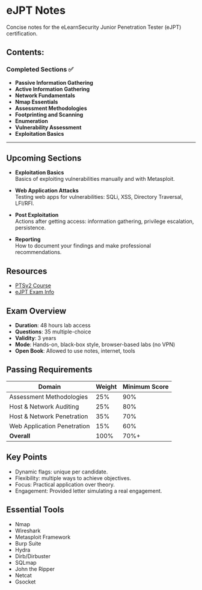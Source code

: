 # eJPT Notes

Concise notes for the eLearnSecurity Junior Penetration Tester (eJPT) certification.

## Contents:
### Completed Sections ✅

- **Passive Information Gathering**  
- **Active Information Gathering**  
- **Network Fundamentals**  
- **Nmap Essentials**
- **Assessment Methodologies**
- **Footprinting and Scanning**
- **Enumeration**  
- **Vulnerability Assessment**
- **Exploitation Basics**
  
---

## Upcoming Sections





- **Exploitation Basics**  
  Basics of exploiting vulnerabilities manually and with Metasploit.

- **Web Application Attacks**  
  Testing web apps for vulnerabilities: SQLi, XSS, Directory Traversal, LFI/RFI.

- **Post Exploitation**  
  Actions after getting access: information gathering, privilege escalation, persistence.

- **Reporting**  
  How to document your findings and make professional recommendations.


## Resources
- [PTSv2 Course](https://my.ine.com/learning-paths)
- [eJPT Exam Info](https://security.ine.com/certifications/ejpt-certification/)

## Exam Overview
- **Duration**: 48 hours lab access
- **Questions**: 35 multiple-choice
- **Validity**: 3 years
- **Mode**: Hands-on, black-box style, browser-based labs (no VPN)
- **Open Book**: Allowed to use notes, internet, tools

## Passing Requirements
| Domain                         | Weight | Minimum Score |
|---------------------------------|--------|---------------|
| Assessment Methodologies       | 25%    | 90%           |
| Host & Network Auditing        | 25%    | 80%           |
| Host & Network Penetration     | 35%    | 70%           |
| Web Application Penetration    | 15%    | 60%           |
| **Overall**                    | 100%   | 70%+          |

## Key Points
- Dynamic flags: unique per candidate.
- Flexibility: multiple ways to achieve objectives.
- Focus: Practical application over theory.
- Engagement: Provided letter simulating a real engagement.

## Essential Tools
- Nmap
- Wireshark
- Metasploit Framework
- Burp Suite
- Hydra
- Dirb/Dirbuster
- SQLmap
- John the Ripper
- Netcat
- Gsocket

